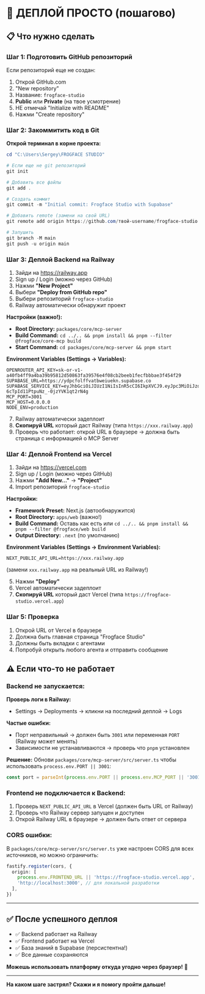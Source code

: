 # 🚀 ДЕПЛОЙ ПРОСТО (пошагово)

## 📋 Что нужно сделать

### Шаг 1: Подготовить GitHub репозиторий

Если репозиторий еще не создан:

1. Открой GitHub.com
2. "New repository"
3. Название: `frogface-studio`
4. **Public** или **Private** (на твое усмотрение)
5. НЕ отмечай "Initialize with README"
6. Нажми "Create repository"

### Шаг 2: Закоммитить код в Git

**Открой терминал в корне проекта:**

```powershell
cd "C:\Users\Sergey\FROGFACE STUDIO"

# Если еще не git репозиторий
git init

# Добавить все файлы
git add .

# Создать коммит
git commit -m "Initial commit: Frogface Studio with Supabase"

# Добавить remote (замени на свой URL)
git remote add origin https://github.com/твой-username/frogface-studio.git

# Запушить
git branch -M main
git push -u origin main
```

### Шаг 3: Деплой Backend на Railway

1. Зайди на https://railway.app
2. Sign up / Login (можно через GitHub)
3. Нажми **"New Project"**
4. Выбери **"Deploy from GitHub repo"**
5. Выбери репозиторий `frogface-studio`
6. Railway автоматически обнаружит проект

**Настройки (важно!):**

- **Root Directory:** `packages/core/mcp-server`
- **Build Command:** `cd ../.. && pnpm install && pnpm --filter @frogface/core-mcp build`
- **Start Command:** `cd packages/core/mcp-server && pnpm start`

**Environment Variables (Settings → Variables):**

```
OPENROUTER_API_KEY=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
SUPABASE_URL=https://ydpcfolffvatbweiuekn.supabase.co
SUPABASE_SERVICE_KEY=eyJhbGciOiJIUzI1NiIsInR5cCI6IkpXVCJ9.eyJpc3MiOiJzdXBhYmFzZSIsInJlZiI6InlkcGNmb2xmZnZhdGJ3ZWl1ZWtuIiwicm9sZSI6InNlcnZpY2Vfcm9sZSIsImlhdCI6MTc2MTYzODE5OCwiZXhwIjoyMDc3MjE0MTk4fQ.Z6S4C6eOcRsb-6cTpId11PtpuNz_-0jzYVK1qt2rN4g
MCP_PORT=3001
MCP_HOST=0.0.0.0
NODE_ENV=production
```

7. Railway автоматически задеплоит
8. **Скопируй URL** который даст Railway (типа `https://xxx.railway.app`)
9. Проверь что работает: открой URL в браузере → должна быть страница с информацией о MCP Server

### Шаг 4: Деплой Frontend на Vercel

1. Зайди на https://vercel.com
2. Sign up / Login (можно через GitHub)
3. Нажми **"Add New..."** → **"Project"**
4. Import репозиторий `frogface-studio`

**Настройки:**

- **Framework Preset:** Next.js (автообнаружится)
- **Root Directory:** `apps/web` (важно!)
- **Build Command:** Оставь как есть или `cd ../.. && pnpm install && pnpm --filter @frogface/web build`
- **Output Directory:** `.next` (по умолчанию)

**Environment Variables (Settings → Environment Variables):**

```
NEXT_PUBLIC_API_URL=https://xxx.railway.app
```
(замени `xxx.railway.app` на реальный URL из Railway!)

5. Нажми **"Deploy"**
6. Vercel автоматически задеплоит
7. **Скопируй URL** который даст Vercel (типа `https://frogface-studio.vercel.app`)

### Шаг 5: Проверка

1. Открой URL от Vercel в браузере
2. Должна быть главная страница "Frogface Studio"
3. Должны быть вкладки с агентами
4. Попробуй открыть любого агента и отправить сообщение

## ⚠️ Если что-то не работает

### Backend не запускается:

**Проверь логи в Railway:**
- Settings → Deployments → кликни на последний деплой → Logs

**Частые ошибки:**
- Порт неправильный → должен быть `3001` или переменная `PORT` (Railway может менять)
- Зависимости не устанавливаются → проверь что `pnpm` установлен

**Решение:**
Обнови `packages/core/mcp-server/src/server.ts` чтобы использовать `process.env.PORT || 3001`:

```typescript
const port = parseInt(process.env.PORT || process.env.MCP_PORT || '3001', 10)
```

### Frontend не подключается к Backend:

1. Проверь `NEXT_PUBLIC_API_URL` в Vercel (должен быть URL от Railway)
2. Проверь что Railway сервер запущен и доступен
3. Открой Railway URL в браузере → должен быть ответ от сервера

### CORS ошибки:

В `packages/core/mcp-server/src/server.ts` уже настроен CORS для всех источников, но можно ограничить:

```typescript
fastify.register(cors, {
  origin: [
    process.env.FRONTEND_URL || 'https://frogface-studio.vercel.app',
    'http://localhost:3000', // для локальной разработки
  ],
})
```

---

## ✅ После успешного деплоя

- ✅ Backend работает на Railway
- ✅ Frontend работает на Vercel
- ✅ База знаний в Supabase (персистентна!)
- ✅ Все данные сохраняются

**Можешь использовать платформу откуда угодно через браузер!** 🚀

---

**На каком шаге застрял? Скажи и я помогу пройти дальше!** 

